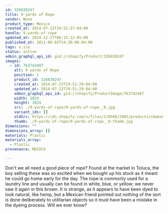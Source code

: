 ```yaml
---
id: 326838247
title: 9 yards of Rope
vendor: None
product_type: Mexico
created_at: 2014-07-22T19:51:27-04:00
handle: 9-yards-of-rope
updated_at: 2024-12-27T08:15:12-05:00
published_at: 2011-06-02T14:20:00-04:00
tags: x.ica
status: active
admin_graphql_api_id: gid://shopify/Product/326838247
images:
  - id: 763742487
    alt: 9 yards of Rope
    position: 1
    product_id: 326838247
    created_at: 2014-07-22T19:51:29-04:00
    updated_at: 2014-07-22T19:51:29-04:00
    admin_graphql_api_id: gid://shopify/ProductImage/763742487
    width: 1024
    height: 1024
    src: ./9-yards-of-rope/9-yards-of-rope__0.jpg
    variant_ids: []
    oldSrc: https://cdn.shopify.com/s/files/1/0589/2901/products/skmex0100.tif.jpeg?v=1406073089
    thumb: ./9-yards-of-rope/9-yards-of-rope__0-thumb.jpg
dimensions: ""
dimensions_array: []
materials: Plastic
materials_array:
  - Plastic
provenance: MEXICO

---
```


Don't we all need a good piece of rope? Found at the market in Toluca, the boy selling these was so excited when we bought up his stock as it meant he could go home early for the day. The rope is commonly used for a laundry line and usually can be found in white, blue, or yellow; we never saw it again in this brown. It is strange, as it appears to have been dyed to look natural, like hemp, but a Mexican friend pointed out nothing of the sort is done deliberately to utilitarian objects so it must have been a mistake in the dyeing process. Will we ever know?